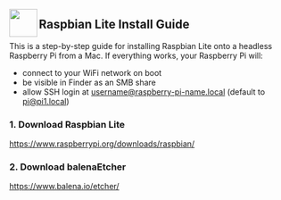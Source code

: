 <a href="https://www.raspberrypi.org/downloads/raspbian/"><img src="https://www.raspberrypi.org/app/themes/mind-control/images/application/header/home-link.svg" align="left" width="50px"></a>

## Raspbian Lite Install Guide

This is a step-by-step guide for installing Raspbian Lite onto a headless Raspberry Pi from a Mac. If everything works, your Raspberry Pi will:

  - connect to your WiFi network on boot
  - be visible in Finder as an SMB share
  - allow SSH login at username@raspberry-pi-name.local (default to pi@pi1.local)

### 1. Download Raspbian Lite

https://www.raspberrypi.org/downloads/raspbian/

### 2. Download balenaEtcher

https://www.balena.io/etcher/
